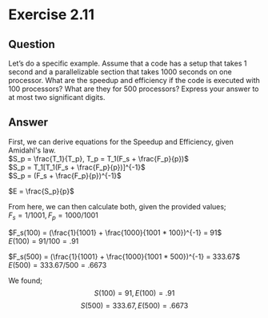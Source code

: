 # Exercise 2.11

## Question
Let’s do a specific example. Assume that a code has a setup that takes 1 second and a parallelizable section that takes 1000 seconds on one processor. What are the speedup and efficiency if the code is executed with 100 processors? What are they for 500 processors? Express your answer to at most two significant digits.

## Answer
First, we can derive equations for the Speedup and Efficiency, given Amidahl's law. <br>
$S_p = \frac{T_1}{T_p}, T_p = T_1(F_s + \frac{F_p}{p})$ <br>
$S_p = T_1[T_1(F_s + \frac{F_p}{p})]^{-1}$ <br>
$S_p = (F_s + \frac{F_p}{p})^{-1}$

$E = \frac{S_p}{p}$ <br>

From here, we can then calculate both, given the provided values; <br>
$F_s = 1 / 1001, F_p = 1000/1001$ <br>

$F_s(100) = (\frac{1}{1001} + \frac{1000}{1001 * 100})^{-1} = 91$ <br>
$E(100) = 91 / 100 = .91$ <br>

$F_s(500) = (\frac{1}{1001} + \frac{1000}{1001 * 500})^{-1} = 333.67$ <br>
$E(500) = 333.67 / 500 = .6673$ <br>

We found;
$$S(100) = 91, E(100) = .91$$
$$S(500) = 333.67, E(500) = .6673$$
